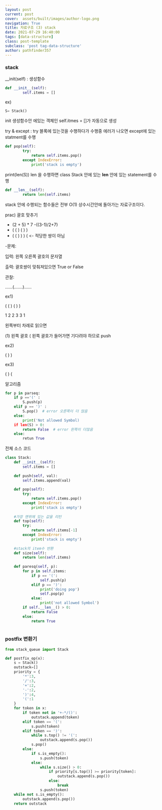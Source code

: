 ```yaml
---
layout: post
current: post
cover:  assets/built/images/author-logo.png
navigation: True
title: 자료구조 (3) stack
date: 2021-07-29 16:40:00
tags: [data-structure]
class: post-template
subclass: 'post tag-data-structure'
author: pathfinder357
---
```


### stack 
__init(self) : 생성함수
~~~python
def __init__(self):
        self.items = []
~~~

ex)
~~~python
S= Stack()
~~~
init 생성함수안 에있는 객체인 self.itmes = []가 자동으로 생성

try & except : try 블록에 있는것을 수행하다가 수행중 에러가 나오면 except에 있는 statment를 수행
~~~python
def pop(self):
        try:
            return self.items.pop()
        except IndexError:
            print('stack is empty')
~~~

print(len(S)) len 을 수행하면 class Stack 안에 있는 __len__ 안에 있는 statement를 수행
~~~python
def __len__(self):
        return len(self.items)
~~~

stack 안에 수행되는 함수들은 전부 O(1) 상수시간안에 돌아가는 자료구조이다.

prac) 괄호 맞추기

- (2 + 5) * 7 -((3-1)/2+7)
- ( ( ) ( ) )
- ( ( ) ) ) (    <- 적당한 쌍이 아님

-문제:

입력: 왼쪽 오른쪽 괄호의 문자열

출력: 괄호쌍이 맞춰져있으면 True or False

관찰:

......(.......)......

ex1)

( ( ) ( ) )

1 2 2 3 3 1

왼쪽부터 차례로 읽으면

(1) 왼쪽 괄호 ( 왼쪽 괄호가 들어가면 기다려야 하므로 push

ex2)

( ) )

ex3)

( ) (

알고리즘

~~~python
for p in parseq:
    if p =='(' : 
        S.push(p)
    elif p == ')' : 
        S.pop()  # error 오른쪽이 더 많음
    else: 
        print('Not allowed Symbol)
    if len(S) > 0: 
        return False  # error 왼쪽이 더많음
    else: 
        retun True
~~~

전체 소스 코드

~~~python
class Stack:
    def __init__(self):
        self.items = []
    
    def push(self, val):
        self.items.append(val)
    
    def pop(self):
        try:
            return self.items.pop()
        except IndexError:
            print('stack is empty')
    
    #가장 맨위에 있는 값을 리턴    
    def top(self):
        try:
            return self.items[-1]
        except IndexError:
            print('stack is empty')
    
    #stack의 item수 반환
    def size(self):
        return len(self.items)
    
    def paresq(self, p):
        for p in self.items:
            if p == '(':
                self.push(p)
            elif p == ')':
                print('doing pop')
                self.pop(p)
            else:
                print('not allowed Symbol')
        if self.__len__() > 0:
            return False
        else:
            return True
  
~~~

### postfix 변환기

~~~python
from stack_queue import Stack

def postfix_op(x):
    s = Stack()
    outstack=[]
    priority = {
        '*':3,
        '/':3,
        '+':2,
        '-':2,
        ')':4,
        '(':1
    }
    for token in x:
        if token not in '+-*/()':
            outstack.append(token)
        elif token == '(':
            s.push(token)
        elif token == ')':
            while s.top() != '(':
                outstack.append(s.pop())
            s.pop()
        else:
            if s.is_empty():
                s.push(token)
            else:
                while s.size() > 0:
                    if priority[s.top()] >= priority[token]:
                        outstack.append(s.pop())
                    else:
                        break
                s.push(token)
    while not s.is_empty():
        outstack.append(s.pop())
    return outstack
~~~







